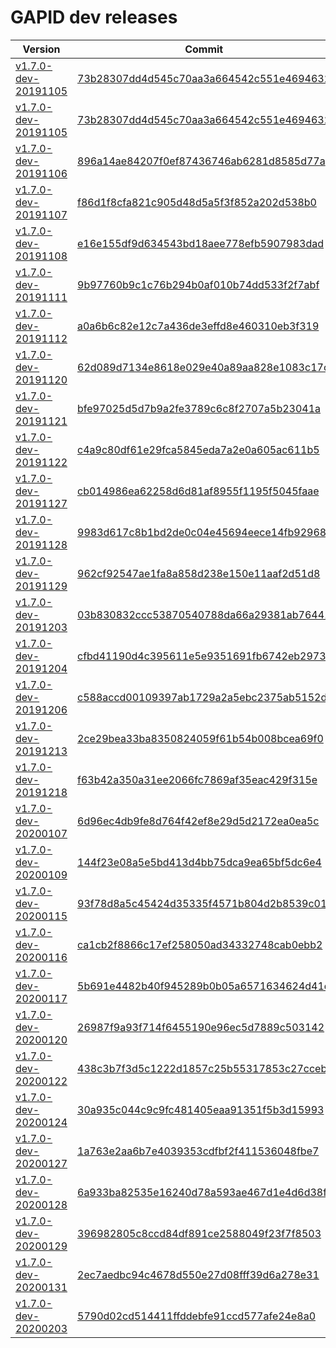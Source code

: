 # GAPID dev releases

| Version | Commit |
|---------|--------|
| [v1.7.0-dev-20191105](https://github.com/google/gapid-dev-releases/releases/tag/v1.7.0-dev-20191105) | [73b28307dd4d545c70aa3a664542c551e4694632](https://github.com/google/gapid/commit/73b28307dd4d545c70aa3a664542c551e4694632) |
| [v1.7.0-dev-20191105](https://github.com/google/gapid-dev-releases/releases/tag/v1.7.0-dev-20191105) | [73b28307dd4d545c70aa3a664542c551e4694632](https://github.com/google/gapid/commit/73b28307dd4d545c70aa3a664542c551e4694632) |
| [v1.7.0-dev-20191106](https://github.com/google/gapid-dev-releases/releases/tag/v1.7.0-dev-20191106) | [896a14ae84207f0ef87436746ab6281d8585d77a](https://github.com/google/gapid/commit/896a14ae84207f0ef87436746ab6281d8585d77a) |
| [v1.7.0-dev-20191107](https://github.com/google/gapid-dev-releases/releases/tag/v1.7.0-dev-20191107) | [f86d1f8cfa821c905d48d5a5f3f852a202d538b0](https://github.com/google/gapid/commit/f86d1f8cfa821c905d48d5a5f3f852a202d538b0) |
| [v1.7.0-dev-20191108](https://github.com/google/gapid-dev-releases/releases/tag/v1.7.0-dev-20191108) | [e16e155df9d634543bd18aee778efb5907983dad](https://github.com/google/gapid/commit/e16e155df9d634543bd18aee778efb5907983dad) |
| [v1.7.0-dev-20191111](https://github.com/google/gapid-dev-releases/releases/tag/v1.7.0-dev-20191111) | [9b97760b9c1c76b294b0af010b74dd533f2f7abf](https://github.com/google/gapid/commit/9b97760b9c1c76b294b0af010b74dd533f2f7abf) |
| [v1.7.0-dev-20191112](https://github.com/google/gapid-dev-releases/releases/tag/v1.7.0-dev-20191112) | [a0a6b6c82e12c7a436de3effd8e460310eb3f319](https://github.com/google/gapid/commit/a0a6b6c82e12c7a436de3effd8e460310eb3f319) |
| [v1.7.0-dev-20191120](https://github.com/google/gapid-dev-releases/releases/tag/v1.7.0-dev-20191120) | [62d089d7134e8618e029e40a89aa828e1083c17c](https://github.com/google/gapid/commit/62d089d7134e8618e029e40a89aa828e1083c17c) |
| [v1.7.0-dev-20191121](https://github.com/google/gapid-dev-releases/releases/tag/v1.7.0-dev-20191121) | [bfe97025d5d7b9a2fe3789c6c8f2707a5b23041a](https://github.com/google/gapid/commit/bfe97025d5d7b9a2fe3789c6c8f2707a5b23041a) |
| [v1.7.0-dev-20191122](https://github.com/google/gapid-dev-releases/releases/tag/v1.7.0-dev-20191122) | [c4a9c80df61e29fca5845eda7a2e0a605ac611b5](https://github.com/google/gapid/commit/c4a9c80df61e29fca5845eda7a2e0a605ac611b5) |
| [v1.7.0-dev-20191127](https://github.com/google/gapid-dev-releases/releases/tag/v1.7.0-dev-20191127) | [cb014986ea62258d6d81af8955f1195f5045faae](https://github.com/google/gapid/commit/cb014986ea62258d6d81af8955f1195f5045faae) |
| [v1.7.0-dev-20191128](https://github.com/google/gapid-dev-releases/releases/tag/v1.7.0-dev-20191128) | [9983d617c8b1bd2de0c04e45694eece14fb92968](https://github.com/google/gapid/commit/9983d617c8b1bd2de0c04e45694eece14fb92968) |
| [v1.7.0-dev-20191129](https://github.com/google/gapid-dev-releases/releases/tag/v1.7.0-dev-20191129) | [962cf92547ae1fa8a858d238e150e11aaf2d51d8](https://github.com/google/gapid/commit/962cf92547ae1fa8a858d238e150e11aaf2d51d8) |
| [v1.7.0-dev-20191203](https://github.com/google/gapid-dev-releases/releases/tag/v1.7.0-dev-20191203) | [03b830832ccc53870540788da66a29381ab76441](https://github.com/google/gapid/commit/03b830832ccc53870540788da66a29381ab76441) |
| [v1.7.0-dev-20191204](https://github.com/google/gapid-dev-releases/releases/tag/v1.7.0-dev-20191204) | [cfbd41190d4c395611e5e9351691fb6742eb2973](https://github.com/google/gapid/commit/cfbd41190d4c395611e5e9351691fb6742eb2973) |
| [v1.7.0-dev-20191206](https://github.com/google/gapid-dev-releases/releases/tag/v1.7.0-dev-20191206) | [c588accd00109397ab1729a2a5ebc2375ab5152d](https://github.com/google/gapid/commit/c588accd00109397ab1729a2a5ebc2375ab5152d) |
| [v1.7.0-dev-20191213](https://github.com/google/gapid-dev-releases/releases/tag/v1.7.0-dev-20191213) | [2ce29bea33ba8350824059f61b54b008bcea69f0](https://github.com/google/gapid/commit/2ce29bea33ba8350824059f61b54b008bcea69f0) |
| [v1.7.0-dev-20191218](https://github.com/google/gapid-dev-releases/releases/tag/v1.7.0-dev-20191218) | [f63b42a350a31ee2066fc7869af35eac429f315e](https://github.com/google/gapid/commit/f63b42a350a31ee2066fc7869af35eac429f315e) |
| [v1.7.0-dev-20200107](https://github.com/google/gapid-dev-releases/releases/tag/v1.7.0-dev-20200107) | [6d96ec4db9fe8d764f42ef8e29d5d2172ea0ea5c](https://github.com/google/gapid/commit/6d96ec4db9fe8d764f42ef8e29d5d2172ea0ea5c) |
| [v1.7.0-dev-20200109](https://github.com/google/gapid-dev-releases/releases/tag/v1.7.0-dev-20200109) | [144f23e08a5e5bd413d4bb75dca9ea65bf5dc6e4](https://github.com/google/gapid/commit/144f23e08a5e5bd413d4bb75dca9ea65bf5dc6e4) |
| [v1.7.0-dev-20200115](https://github.com/google/gapid-dev-releases/releases/tag/v1.7.0-dev-20200115) | [93f78d8a5c45424d35335f4571b804d2b8539c01](https://github.com/google/gapid/commit/93f78d8a5c45424d35335f4571b804d2b8539c01) |
| [v1.7.0-dev-20200116](https://github.com/google/gapid-dev-releases/releases/tag/v1.7.0-dev-20200116) | [ca1cb2f8866c17ef258050ad34332748cab0ebb2](https://github.com/google/gapid/commit/ca1cb2f8866c17ef258050ad34332748cab0ebb2) |
| [v1.7.0-dev-20200117](https://github.com/google/gapid-dev-releases/releases/tag/v1.7.0-dev-20200117) | [5b691e4482b40f945289b0b05a6571634624d41d](https://github.com/google/gapid/commit/5b691e4482b40f945289b0b05a6571634624d41d) |
| [v1.7.0-dev-20200120](https://github.com/google/gapid-dev-releases/releases/tag/v1.7.0-dev-20200120) | [26987f9a93f714f6455190e96ec5d7889c503142](https://github.com/google/gapid/commit/26987f9a93f714f6455190e96ec5d7889c503142) |
| [v1.7.0-dev-20200122](https://github.com/google/gapid-dev-releases/releases/tag/v1.7.0-dev-20200122) | [438c3b7f3d5c1222d1857c25b55317853c27cceb](https://github.com/google/gapid/commit/438c3b7f3d5c1222d1857c25b55317853c27cceb) |
| [v1.7.0-dev-20200124](https://github.com/google/gapid-dev-releases/releases/tag/v1.7.0-dev-20200124) | [30a935c044c9c9fc481405eaa91351f5b3d15993](https://github.com/google/gapid/commit/30a935c044c9c9fc481405eaa91351f5b3d15993) |
| [v1.7.0-dev-20200127](https://github.com/google/gapid-dev-releases/releases/tag/v1.7.0-dev-20200127) | [1a763e2aa6b7e4039353cdfbf2f411536048fbe7](https://github.com/google/gapid/commit/1a763e2aa6b7e4039353cdfbf2f411536048fbe7) |
| [v1.7.0-dev-20200128](https://github.com/google/gapid-dev-releases/releases/tag/v1.7.0-dev-20200128) | [6a933ba82535e16240d78a593ae467d1e4d6d38f](https://github.com/google/gapid/commit/6a933ba82535e16240d78a593ae467d1e4d6d38f) |
| [v1.7.0-dev-20200129](https://github.com/google/gapid-dev-releases/releases/tag/v1.7.0-dev-20200129) | [396982805c8ccd84df891ce2588049f23f7f8503](https://github.com/google/gapid/commit/396982805c8ccd84df891ce2588049f23f7f8503) |
| [v1.7.0-dev-20200131](https://github.com/google/gapid-dev-releases/releases/tag/v1.7.0-dev-20200131) | [2ec7aedbc94c4678d550e27d08fff39d6a278e31](https://github.com/google/gapid/commit/2ec7aedbc94c4678d550e27d08fff39d6a278e31) |
| [v1.7.0-dev-20200203](https://github.com/google/gapid-dev-releases/releases/tag/v1.7.0-dev-20200203) | [5790d02cd514411ffddebfe91ccd577afe24e8a0](https://github.com/google/gapid/commit/5790d02cd514411ffddebfe91ccd577afe24e8a0) |
